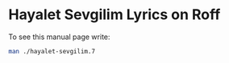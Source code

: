 # Hayalet Sevgilim Lyrics on Roff

To see this manual page write:

```sh
man ./hayalet-sevgilim.7
```
